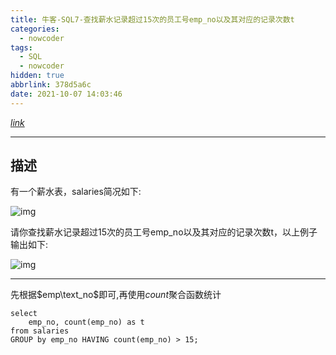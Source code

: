 ```yaml
---
title: 牛客-SQL7-查找薪水记录超过15次的员工号emp_no以及其对应的记录次数t
categories:
  - nowcoder
tags:
  - SQL
  - nowcoder
hidden: true
abbrlink: 378d5a6c
date: 2021-10-07 14:03:46
---
```


[$link$](https://www.nowcoder.com/practice/6d4a4cff1d58495182f536c548fee1ae?tpId=82&tags=&title=&difficulty=0&judgeStatus=0&rp=1)

<hr/>

## 描述

有一个薪水表，salaries简况如下:

![img](https://gitee.com/cao_ziqiang/img/raw/master/20211007140527.png)

请你查找薪水记录超过15次的员工号emp_no以及其对应的记录次数t，以上例子输出如下:

![img](https://gitee.com/cao_ziqiang/img/raw/master/20211007140534.png)

<hr/>

先根据$emp\text_no$即可,再使用$count$聚合函数统计

```mysql
select 
    emp_no, count(emp_no) as t
from salaries
GROUP by emp_no HAVING count(emp_no) > 15;
```

